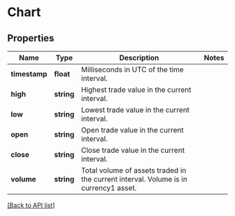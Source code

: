 # Chart

## Properties

Name | Type | Description | Notes
------------ | ------------- | ------------- | -------------
**timestamp** | **float** | Milliseconds in UTC of the time interval. |
**high** | **string** | Highest trade value in the current interval. |
**low** | **string** | Lowest trade value in the current interval. |
**open** | **string** | Open trade value in the current interval. |
**close** | **string** | Close trade value in the current interval. |
**volume** | **string** | Total volume of assets traded in the current interval. Volume is in currency1 asset. |

[[Back to API list]](../../README.md#api-endpoints)
